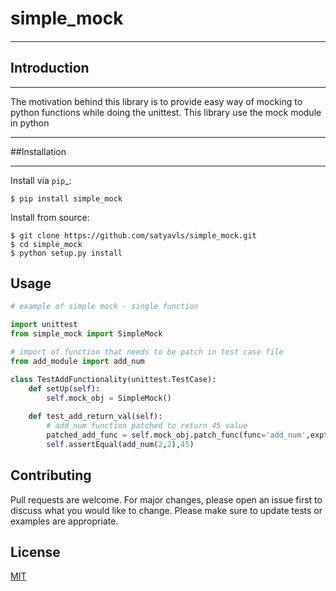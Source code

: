 ####
# simple_mock
####
    
************
## Introduction
************

The motivation behind this library is to provide easy way of mocking to python functions while doing the unittest.
This library use the mock module in python  
 
 
************
##Installation
************

Install via `pip`_:

    $ pip install simple_mock

Install from source:

    $ git clone https://github.com/satyavls/simple_mock.git
    $ cd simple_mock
    $ python setup.py install

## Usage

```python
# example of simple mock - single function 

import unittest
from simple_mock import SimpleMock

# import of function that needs to be patch in test case file
from add_module import add_num

class TestAddFunctionality(unittest.TestCase):
    def setUp(self):
        self.mock_obj = SimpleMock()
    
    def test_add_return_val(self):
        # add_num function patched to return 45 value 
        patched_add_func = self.mock_obj.patch_func(func='add_num',exptd_ret_val=45)
        self.assertEqual(add_num(2,2),45)

```

## Contributing
Pull requests are welcome. For major changes, please open an issue first to discuss what you would like to change.
Please make sure to update tests or examples are appropriate.

## License
[MIT](https://choosealicense.com/licenses/mit/)